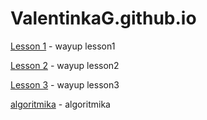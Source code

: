 # ValentinkaG.github.io

[Lesson 1](https://valentinkag.github.io/lesson1/) - wayup lesson1

[Lesson 2](https://valentinkag.github.io/lesson2/) - wayup lesson2

[Lesson 3](https://valentinkag.github.io/lesson3/) - wayup lesson3

[algoritmika](https://valentinkag.github.io/algoritmika) - algoritmika